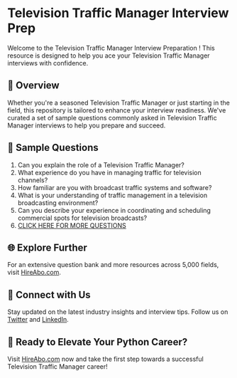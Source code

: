 # Television Traffic Manager Interview Prep

Welcome to the Television Traffic Manager Interview Preparation ! This resource is designed to help you ace your Television Traffic Manager interviews with confidence.

## 🚀 Overview

Whether you're a seasoned Television Traffic Manager or just starting in the field, this repository is tailored to enhance your interview readiness. We've curated a set of sample questions commonly asked in Television Traffic Manager interviews to help you prepare and succeed.

## 📝 Sample Questions

1. Can you explain the role of a Television Traffic Manager?
2. What experience do you have in managing traffic for television channels?
3. How familiar are you with broadcast traffic systems and software?
4. What is your understanding of traffic management in a television broadcasting environment?
5. Can you describe your experience in coordinating and scheduling commercial spots for television broadcasts?
6. [CLICK HERE FOR MORE QUESTIONS](https://hireabo.com/job/8_2_39/Television%20Traffic%20Manager)

## 🌐 Explore Further

For an extensive question bank and more resources across 5,000 fields, visit [HireAbo.com](https://www.hireabo.com).

## 📱 Connect with Us

Stay updated on the latest industry insights and interview tips. Follow us on [Twitter](https://twitter.com/hireabo) and [LinkedIn](https://www.linkedin.com/in/hire-abo-3609972a8/).

## 🚀 Ready to Elevate Your Python Career?

Visit [HireAbo.com](https://www.hireabo.com) now and take the first step towards a successful Television Traffic Manager career!